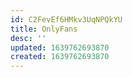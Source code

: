 ```yaml
---
id: C2FevEf6HMkv3UqNPQkYU
title: OnlyFans
desc: ''
updated: 1639762693870
created: 1639762693870
---
```


